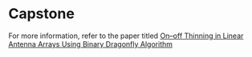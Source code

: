 # Capstone

For more information, refer to the paper titled [On–off Thinning in Linear Antenna Arrays Using Binary Dragonfly Algorithm](https://rdcu.be/dfjpz)
